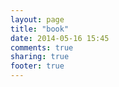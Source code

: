 ```yaml
---
layout: page
title: "book"
date: 2014-05-16 15:45
comments: true
sharing: true
footer: true
---
```

